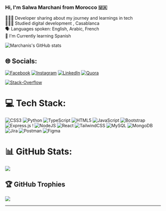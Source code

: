 ### Hi, I'm Salwa Marchani from Morocco 🇲🇦

👩🏻‍💻  Developer sharing about my journey and learnings in tech<br>
👩🏻‍🎓 Studied digital development , Casablanca<br>
🗣️ Languages spoken: English, Arabic, French<br>
💭 I'm Currently learning Spanish



![Marchanis's GitHub stats](https://github-readme-stats.vercel.app/api?username=Marchanis&show_icons=true&theme=radical)

## 🌐 Socials:

[![Facebook](https://img.shields.io/badge/Facebook-%231877F2.svg?logo=Facebook&logoColor=white)](https://web.facebook.com/profile.php?id=100008663926053)
[![Instagram](https://img.shields.io/badge/Instagram-%23E4405F.svg?logo=Instagram&logoColor=white)](https://www.instagram.com/salwa.marchani/)
[![LinkedIn](https://img.shields.io/badge/LinkedIn-%230077B5.svg?logo=linkedin&logoColor=white)](https://www.linkedin.com/in/salwa-marchani/) 
[![Quora](https://img.shields.io/badge/Quora-%23B92B27.svg?logo=Quora&logoColor=white)](https://www.quora.com/profile/Salwa-Marchani-1)

[![Stack-Overflow](https://img.shields.io/badge/Stack-Overflow-%23B92B27.svg?logo=Stack-Overflow&logoColor=white)](https://stackoverflow.com/users/17274569/salwa-marchani)


# 💻 Tech Stack:

![CSS3](https://img.shields.io/badge/css3-%231572B6.svg?style=for-the-badge&logo=css3&logoColor=white) ![Python](https://img.shields.io/badge/python-3670A0?style=for-the-badge&logo=python&logoColor=ffdd54) ![TypeScript](https://img.shields.io/badge/typescript-%23007ACC.svg?style=for-the-badge&logo=typescript&logoColor=white) ![HTML5](https://img.shields.io/badge/html5-%23E34F26.svg?style=for-the-badge&logo=html5&logoColor=white) ![JavaScript](https://img.shields.io/badge/javascript-%23323330.svg?style=for-the-badge&logo=javascript&logoColor=%23F7DF1E) ![Bootstrap](https://img.shields.io/badge/bootstrap-%238511FA.svg?style=for-the-badge&logo=bootstrap&logoColor=white) ![Express.js](https://img.shields.io/badge/express.js-%23404d59.svg?style=for-the-badge&logo=express&logoColor=%2361DAFB) ! ![NodeJS](https://img.shields.io/badge/node.js-6DA55F?style=for-the-badge&logo=node.js&logoColor=white) ![React](https://img.shields.io/badge/react-%2320232a.svg?style=for-the-badge&logo=react&logoColor=%2361DAFB) ![TailwindCSS](https://img.shields.io/badge/tailwindcss-%2338B2AC.svg?style=for-the-badge&logo=tailwind-css&logoColor=white)  ![MySQL](https://img.shields.io/badge/mysql-%2300000f.svg?style=for-the-badge&logo=mysql&logoColor=white) ![MongoDB](https://img.shields.io/badge/MongoDB-%234ea94b.svg?style=for-the-badge&logo=mongodb&logoColor=white)  ![Jira](https://img.shields.io/badge/jira-%230A0FFF.svg?style=for-the-badge&logo=jira&logoColor=white) ![Postman](https://img.shields.io/badge/Postman-FF6C37?style=for-the-badge&logo=postman&logoColor=white) ![Figma](https://img.shields.io/badge/figma-%23F24E1E.svg?style=for-the-badge&logo=figma&logoColor=white)


# 📊 GitHub Stats:

![](https://github-readme-stats.vercel.app/api?username=Marchanis&theme=dark&hide_border=false&include_all_commits=true&count_private=true)<br/>


## 🏆 GitHub Trophies

![](https://github-profile-trophy.vercel.app/?username=Marchanis&theme=radical&no-frame=true&no-bg=false&margin-w=4)

---


